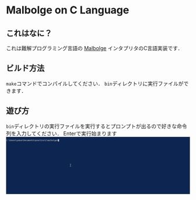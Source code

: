 # Malbolge on C Language

## これはなに？

これは難解プログラミング言語の [Malbolge](https://ja.wikipedia.org/wiki/Malbolge) インタプリタのC言語実装です．

## ビルド方法

`make`コマンドでコンパイルしてください．
`bin`ディレクトリに実行ファイルができます．

## 遊び方

`bin`ディレクトリの実行ファイルを実行するとプロンプトが出るので好きな命令列を入力してください．
Enterで実行始まります
![Malbolgeデモ](./img/malbolge_demo.gif)